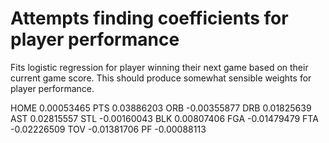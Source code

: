 # Attempts finding coefficients for player performance

Fits logistic regression for player winning their next game based on their current game score.
This should produce somewhat sensible weights for player performance.

HOME    0.00053465
PTS     0.03886203
ORB     -0.00355877
DRB     0.01825639
AST     0.02815557
STL     -0.00160043
BLK     0.00807406
FGA     -0.01479479
FTA     -0.02226509
TOV     -0.01381706
PF      -0.00088113
